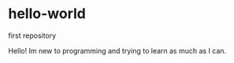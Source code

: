 # hello-world
first repository 

Hello! Im new to programming and trying to learn as much as I can.
